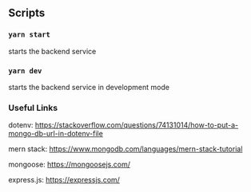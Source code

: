 ## Scripts

### ``yarn start``

starts the backend service

### ``yarn dev``

starts the backend service in development mode

### Useful Links

dotenv: https://stackoverflow.com/questions/74131014/how-to-put-a-mongo-db-url-in-dotenv-file

mern stack: https://www.mongodb.com/languages/mern-stack-tutorial

mongoose: https://mongoosejs.com/

express.js: https://expressjs.com/